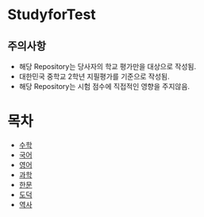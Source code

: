 # StudyforTest

## 주의사항
 - 해당 Repository는 당사자의 학교 평가만을 대상으로 작성됨.
 - 대한민국 중학교 2학년 지필평가를 기준으로 작성됨.
 - 해당 Repository는 시험 점수에 직접적인 영향을 주지않음.

# 목차
 - [수학](https://github.com/Soundsmell/StudyforTest/blob/main/Math.md)
 - [국어](https://github.com/Soundsmell/StudyforTest/blob/main/Korean.md)
 - [영어](https://github.com/Soundsmell/StudyforTest/blob/main/English.md)
 - [과학](https://github.com/Soundsmell/StudyforTest/blob/main/Science.md)
 - [한문](https://github.com/Soundsmell/StudyforTest/blob/main/Chinese.md)
 - [도덕](https://github.com/Soundsmell/StudyforTest/blob/main/Doduck.md)
 - [역사](https://github.com/Soundsmell/StudyforTest/blob/main/History.md)

